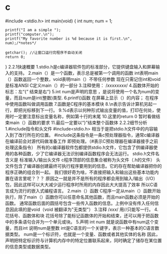 # c
#include <stdio.h>
int main(void)
{
	int num;
	num = 1;

	printf("I am a simple ");
	printf("computer.\n");
	printf("My favorite number is %d because it is first.\n", num);/*notes*/

	getchar(); //让窗口运行完程序不自动关闭
	return 0;
}
2.2.1快速概要
1.stdio.h是c编译器软件包的标准部分，它提供键盘输入和屏幕输入的支持。
2.main（）是一个函数，表示总是被第一个调用的函数 int表明main（）函数返回一个整数，void表明main（）不带任何参数
现在只需记住int和void是标准ANSI C定义main（）的一部分
3.注释使用： /*xxxxxxxx*/
4.函数体开始的标志：左“{” 结束是右“}
5.int num是声明的意思 ，是说将使用一个名为num的变量，而且num是int(整数)类型.
6.printf()函数 在屏幕上显示（）的内容； 在程序中使用函数叫做调用函数
7.函数是C程序的基本模块
8.\n表示告诉计算机另起一行，即把光标移到下一行。
9.%d表示以何种形式输出变量的值，打印在何处，使用时一定要注意标出变量名称，例如第十行的末尾
10.这里的return 0 暂时看做结束main（）函数的要求
11.最后一定要以“}”结束整个函数体
2.2.2细节分析
1.#include指令和头文件
#include<stdio.h> 相当于是把stdio.h文件中的内容输入到了改行所在的位置。
#include这条指令是一条c预处理器指令，通常c编译器在编译前会对源代码做准备工作 即预处理。（#表示C预处理器在编译器接手之前处理这条指令）
所有的c编译器软件包都提供stdio.h文件，它包含了供编译器使用的各种函数，少了它编译器无法识别编译函数程序会无法运行。
stdio.h文件名含义是  标准输入/输出头文件
c程序顶部的信息集合被称为头文件（.h的文件）
头文件包含了编译器创建最终可执行程序要用到的信息。它的存在帮助编译器把你的程序正确的组合到一起。
我们很好奇为啥，不直接把输入和输出这些基本功能内置在语言里呢？？？ 原因之一就是并不是所有的程序都会用到输入/输出（I/O）包，因此这样可以大大减少运行程序时所用的内存因此大大提高了效率
所以C语言成为流行的嵌入式编程语言。
2.main（）函数
C程序一定从main（）函数开始执行，除了main（）函数你可以任意命名其他函数，而且main函数必须是开始的函数。
通常函数后面的圆括号包含一些传入函数的信息。上例中没有传入任何信息因此填的是void（void 被翻译为"无类型"）
3.注释
/*xxx*/    用//只能写一行。
4.花括号、函数体和块
花括号除了能标记函数体的开始和结束，还可以用于把函数中的多条语句合并为一个单元或块。
5.声明
int num 就是说函数中有num这个变量，而且int 说明num是整数
int是C语言的一个关键字，表示一种基本的C语言数据类型。
num是一个标识符，也就是一个变量、函数或者其他实体的名称
因此，声明把特定标识符与计算机内存中的特定位置联系起来，同时确定了储存在某位置的信息类型或数据类型。


